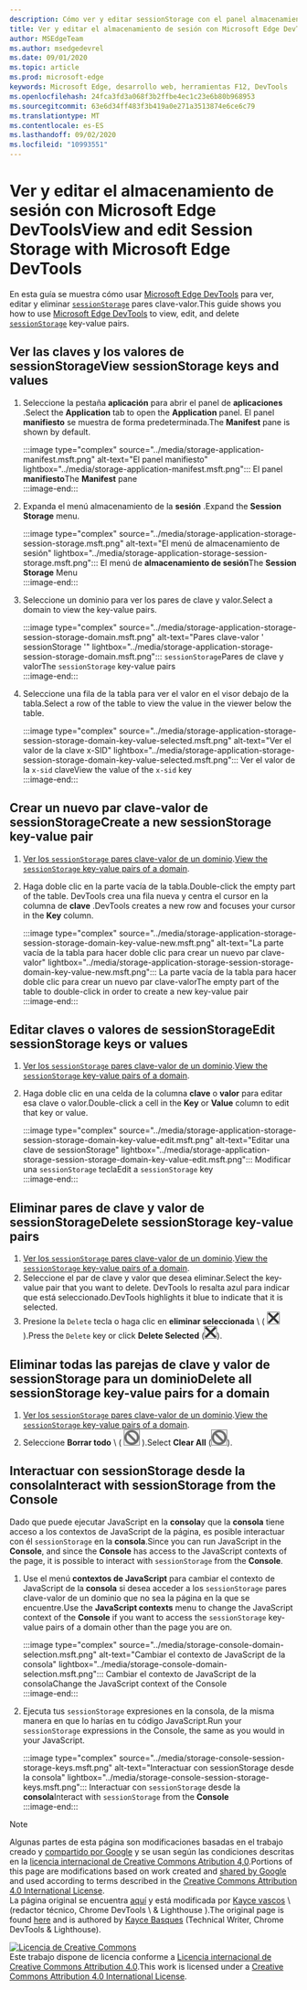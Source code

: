 ```yaml
---
description: Cómo ver y editar sessionStorage con el panel almacenamiento de la sesión y la consola.
title: Ver y editar el almacenamiento de sesión con Microsoft Edge DevTools
author: MSEdgeTeam
ms.author: msedgedevrel
ms.date: 09/01/2020
ms.topic: article
ms.prod: microsoft-edge
keywords: Microsoft Edge, desarrollo web, herramientas F12, DevTools
ms.openlocfilehash: 24fca3fd3a068f3b2ffbe4ec1c23e6b80b968953
ms.sourcegitcommit: 63e6d34ff483f3b419a0e271a3513874e6ce6c79
ms.translationtype: MT
ms.contentlocale: es-ES
ms.lasthandoff: 09/02/2020
ms.locfileid: "10993551"
---
```

<!-- Copyright Kayce Basques 

   Licensed under the Apache License, Version 2.0 (the "License");
   you may not use this file except in compliance with the License.
   You may obtain a copy of the License at

       https://www.apache.org/licenses/LICENSE-2.0

   Unless required by applicable law or agreed to in writing, software
   distributed under the License is distributed on an "AS IS" BASIS,
   WITHOUT WARRANTIES OR CONDITIONS OF ANY KIND, either express or implied.
   See the License for the specific language governing permissions and
   limitations under the License.  -->





# <span data-ttu-id="59ebe-104">Ver y editar el almacenamiento de sesión con Microsoft Edge DevTools</span><span class="sxs-lookup"><span data-stu-id="59ebe-104">View and edit Session Storage with Microsoft Edge DevTools</span></span>   

  

<span data-ttu-id="59ebe-105">En esta guía se muestra cómo usar [Microsoft Edge DevTools][MicrosoftEdgeDevTools] para ver, editar y eliminar [`sessionStorage`][MDNSessionStorage] pares clave-valor.</span><span class="sxs-lookup"><span data-stu-id="59ebe-105">This guide shows you how to use [Microsoft Edge DevTools][MicrosoftEdgeDevTools] to view, edit, and delete [`sessionStorage`][MDNSessionStorage] key-value pairs.</span></span>  

## <span data-ttu-id="59ebe-106">Ver las claves y los valores de sessionStorage</span><span class="sxs-lookup"><span data-stu-id="59ebe-106">View sessionStorage keys and values</span></span>   

1.  <span data-ttu-id="59ebe-107">Seleccione la pestaña **aplicación** para abrir el panel de **aplicaciones** .</span><span class="sxs-lookup"><span data-stu-id="59ebe-107">Select the **Application** tab to open the **Application** panel.</span></span>  <span data-ttu-id="59ebe-108">El panel **manifiesto** se muestra de forma predeterminada.</span><span class="sxs-lookup"><span data-stu-id="59ebe-108">The **Manifest** pane is shown by default.</span></span>  
    
    :::image type="complex" source="../media/storage-application-manifest.msft.png" alt-text="El panel manifiesto" lightbox="../media/storage-application-manifest.msft.png":::
       <span data-ttu-id="59ebe-110">El panel **manifiesto**</span><span class="sxs-lookup"><span data-stu-id="59ebe-110">The **Manifest** pane</span></span>  
    :::image-end:::  
    
1.  <span data-ttu-id="59ebe-111">Expanda el menú almacenamiento de la **sesión** .</span><span class="sxs-lookup"><span data-stu-id="59ebe-111">Expand the **Session Storage** menu.</span></span>  
    
    :::image type="complex" source="../media/storage-application-storage-session-storage.msft.png" alt-text="El menú de almacenamiento de sesión" lightbox="../media/storage-application-storage-session-storage.msft.png":::
       <span data-ttu-id="59ebe-113">El menú de **almacenamiento de sesión**</span><span class="sxs-lookup"><span data-stu-id="59ebe-113">The **Session Storage** Menu</span></span>  
    :::image-end:::  
    
1.  <span data-ttu-id="59ebe-114">Seleccione un dominio para ver los pares de clave y valor.</span><span class="sxs-lookup"><span data-stu-id="59ebe-114">Select a domain to view the key-value pairs.</span></span>  
    
    :::image type="complex" source="../media/storage-application-storage-session-storage-domain.msft.png" alt-text="Pares clave-valor ' sessionStorage '" lightbox="../media/storage-application-storage-session-storage-domain.msft.png":::
       <span data-ttu-id="59ebe-116">`sessionStorage`Pares de clave y valor</span><span class="sxs-lookup"><span data-stu-id="59ebe-116">The `sessionStorage` key-value pairs</span></span>  
    :::image-end:::  
    
1.  <span data-ttu-id="59ebe-117">Seleccione una fila de la tabla para ver el valor en el visor debajo de la tabla.</span><span class="sxs-lookup"><span data-stu-id="59ebe-117">Select a row of the table to view the value in the viewer below the table.</span></span>  
    
    :::image type="complex" source="../media/storage-application-storage-session-storage-domain-key-value-selected.msft.png" alt-text="Ver el valor de la clave x-SID" lightbox="../media/storage-application-storage-session-storage-domain-key-value-selected.msft.png":::
       <span data-ttu-id="59ebe-119">Ver el valor de la `x-sid` clave</span><span class="sxs-lookup"><span data-stu-id="59ebe-119">View the value of the `x-sid` key</span></span>  
    :::image-end:::  
    
## <span data-ttu-id="59ebe-120">Crear un nuevo par clave-valor de sessionStorage</span><span class="sxs-lookup"><span data-stu-id="59ebe-120">Create a new sessionStorage key-value pair</span></span>   

1.  <span data-ttu-id="59ebe-121">[Ver los `sessionStorage` pares clave-valor de un dominio](#view-sessionstorage-keys-and-values).</span><span class="sxs-lookup"><span data-stu-id="59ebe-121">[View the `sessionStorage` key-value pairs of a domain](#view-sessionstorage-keys-and-values).</span></span>  
1.  <span data-ttu-id="59ebe-122">Haga doble clic en la parte vacía de la tabla.</span><span class="sxs-lookup"><span data-stu-id="59ebe-122">Double-click the empty part of the table.</span></span>  <span data-ttu-id="59ebe-123">DevTools crea una fila nueva y centra el cursor en la columna de **clave** .</span><span class="sxs-lookup"><span data-stu-id="59ebe-123">DevTools creates a new row and focuses your cursor in the **Key** column.</span></span>  
    
    :::image type="complex" source="../media/storage-application-storage-session-storage-domain-key-value-new.msft.png" alt-text="La parte vacía de la tabla para hacer doble clic para crear un nuevo par clave-valor" lightbox="../media/storage-application-storage-session-storage-domain-key-value-new.msft.png":::
       <span data-ttu-id="59ebe-125">La parte vacía de la tabla para hacer doble clic para crear un nuevo par clave-valor</span><span class="sxs-lookup"><span data-stu-id="59ebe-125">The empty part of the table to double-click in order to create a new key-value pair</span></span>  
    :::image-end:::  
    
## <span data-ttu-id="59ebe-126">Editar claves o valores de sessionStorage</span><span class="sxs-lookup"><span data-stu-id="59ebe-126">Edit sessionStorage keys or values</span></span>   

1.  <span data-ttu-id="59ebe-127">[Ver los `sessionStorage` pares clave-valor de un dominio](#view-sessionstorage-keys-and-values).</span><span class="sxs-lookup"><span data-stu-id="59ebe-127">[View the `sessionStorage` key-value pairs of a domain](#view-sessionstorage-keys-and-values).</span></span>  
1.  <span data-ttu-id="59ebe-128">Haga doble clic en una celda de la columna **clave** o **valor** para editar esa clave o valor.</span><span class="sxs-lookup"><span data-stu-id="59ebe-128">Double-click a cell in the **Key** or **Value** column to edit that key or value.</span></span>  
    
    :::image type="complex" source="../media/storage-application-storage-session-storage-domain-key-value-edit.msft.png" alt-text="Editar una clave de sessionStorage" lightbox="../media/storage-application-storage-session-storage-domain-key-value-edit.msft.png":::
       <span data-ttu-id="59ebe-130">Modificar una `sessionStorage` tecla</span><span class="sxs-lookup"><span data-stu-id="59ebe-130">Edit a `sessionStorage` key</span></span>  
    :::image-end:::  
    
## <span data-ttu-id="59ebe-131">Eliminar pares de clave y valor de sessionStorage</span><span class="sxs-lookup"><span data-stu-id="59ebe-131">Delete sessionStorage key-value pairs</span></span>   

1.  <span data-ttu-id="59ebe-132">[Ver los `sessionStorage` pares clave-valor de un dominio](#view-sessionstorage-keys-and-values).</span><span class="sxs-lookup"><span data-stu-id="59ebe-132">[View the `sessionStorage` key-value pairs of a domain](#view-sessionstorage-keys-and-values).</span></span>  
1.  <span data-ttu-id="59ebe-133">Seleccione el par de clave y valor que desea eliminar.</span><span class="sxs-lookup"><span data-stu-id="59ebe-133">Select the key-value pair that you want to delete.</span></span>  <span data-ttu-id="59ebe-134">DevTools lo resalta azul para indicar que está seleccionado.</span><span class="sxs-lookup"><span data-stu-id="59ebe-134">DevTools highlights it blue to indicate that it is selected.</span></span>  
1.  <span data-ttu-id="59ebe-135">Presione la `Delete` tecla o haga clic en **eliminar seleccionada** \ ( ![ eliminar seleccionado ][ImageDeleteIcon] \).</span><span class="sxs-lookup"><span data-stu-id="59ebe-135">Press the `Delete` key or click **Delete Selected** \(![Delete Selected][ImageDeleteIcon]\).</span></span>  
    
## <span data-ttu-id="59ebe-136">Eliminar todas las parejas de clave y valor de sessionStorage para un dominio</span><span class="sxs-lookup"><span data-stu-id="59ebe-136">Delete all sessionStorage key-value pairs for a domain</span></span>   

1.  <span data-ttu-id="59ebe-137">[Ver los `sessionStorage` pares clave-valor de un dominio](#view-sessionstorage-keys-and-values).</span><span class="sxs-lookup"><span data-stu-id="59ebe-137">[View the `sessionStorage` key-value pairs of a domain](#view-sessionstorage-keys-and-values).</span></span>  
1.  <span data-ttu-id="59ebe-138">Seleccione **Borrar todo** \ ( ![ Borrar todo ][ImageClearIcon] \).</span><span class="sxs-lookup"><span data-stu-id="59ebe-138">Select **Clear All** \(![Clear All][ImageClearIcon]\).</span></span>  
    
## <span data-ttu-id="59ebe-139">Interactuar con sessionStorage desde la consola</span><span class="sxs-lookup"><span data-stu-id="59ebe-139">Interact with sessionStorage from the Console</span></span>   

<span data-ttu-id="59ebe-140">Dado que puede ejecutar JavaScript en la **consola**y que la **consola** tiene acceso a los contextos de JavaScript de la página, es posible interactuar con él `sessionStorage` en la **consola**.</span><span class="sxs-lookup"><span data-stu-id="59ebe-140">Since you can run JavaScript in the **Console**, and since the **Console** has access to the JavaScript contexts of the page, it is possible to interact with `sessionStorage` from the **Console**.</span></span>  

1.  <span data-ttu-id="59ebe-141">Use el menú **contextos de JavaScript** para cambiar el contexto de JavaScript de la **consola** si desea acceder a los `sessionStorage` pares clave-valor de un dominio que no sea la página en la que se encuentre.</span><span class="sxs-lookup"><span data-stu-id="59ebe-141">Use the **JavaScript contexts** menu to change the JavaScript context of the **Console** if you want to access the `sessionStorage` key-value pairs of a domain other than the page you are on.</span></span>  
    
    :::image type="complex" source="../media/storage-console-domain-selection.msft.png" alt-text="Cambiar el contexto de JavaScript de la consola" lightbox="../media/storage-console-domain-selection.msft.png":::
       <span data-ttu-id="59ebe-143">Cambiar el contexto de JavaScript de la consola</span><span class="sxs-lookup"><span data-stu-id="59ebe-143">Change the JavaScript context of the Console</span></span>  
    :::image-end:::  
    
1.  <span data-ttu-id="59ebe-144">Ejecuta tus `sessionStorage` expresiones en la consola, de la misma manera en que lo harías en tu código JavaScript.</span><span class="sxs-lookup"><span data-stu-id="59ebe-144">Run your `sessionStorage` expressions in the Console, the same as you would in your JavaScript.</span></span>  
    
    :::image type="complex" source="../media/storage-console-session-storage-keys.msft.png" alt-text="Interactuar con sessionStorage desde la consola" lightbox="../media/storage-console-session-storage-keys.msft.png":::
       <span data-ttu-id="59ebe-146">Interactuar con `sessionStorage` desde la **consola**</span><span class="sxs-lookup"><span data-stu-id="59ebe-146">Interact with `sessionStorage` from the **Console**</span></span>  
    :::image-end:::  
    
<!--  
   

  
-->  

<!-- image links -->  

[ImageClearIcon]: ../media/clear-icon.msft.png  
[ImageDeleteIcon]: ../media/delete-icon.msft.png  

<!-- links -->  

[MicrosoftEdgeDevTools]: ../../devtools-guide-chromium.md "Herramientas para desarrolladores de Microsoft Edge (cromo) | Microsoft docs"  

[MDNSessionStorage]: https://developer.mozilla.org/docs/Web/API/Window/sessionStorage "Window. sessionStorage | MDN"  

> [!NOTE]
> <span data-ttu-id="59ebe-149">Algunas partes de esta página son modificaciones basadas en el trabajo creado y [compartido por Google][GoogleSitePolicies] y se usan según las condiciones descritas en la [licencia internacional de Creative Commons Atribution 4,0][CCA4IL].</span><span class="sxs-lookup"><span data-stu-id="59ebe-149">Portions of this page are modifications based on work created and [shared by Google][GoogleSitePolicies] and used according to terms described in the [Creative Commons Attribution 4.0 International License][CCA4IL].</span></span>  
> <span data-ttu-id="59ebe-150">La página original se encuentra [aquí](https://developers.google.com/web/tools/chrome-devtools/storage/sessionstorage) y está modificada por [Kayce vascos][KayceBasques] \ (redactor técnico, Chrome DevTools \ & Lighthouse \).</span><span class="sxs-lookup"><span data-stu-id="59ebe-150">The original page is found [here](https://developers.google.com/web/tools/chrome-devtools/storage/sessionstorage) and is authored by [Kayce Basques][KayceBasques] \(Technical Writer, Chrome DevTools \& Lighthouse\).</span></span>  

[![Licencia de Creative Commons][CCby4Image]][CCA4IL]  
<span data-ttu-id="59ebe-152">Este trabajo dispone de licencia conforme a [Licencia internacional de Creative Commons Attribution 4.0][CCA4IL].</span><span class="sxs-lookup"><span data-stu-id="59ebe-152">This work is licensed under a [Creative Commons Attribution 4.0 International License][CCA4IL].</span></span>  

[CCA4IL]: https://creativecommons.org/licenses/by/4.0  
[CCby4Image]: https://i.creativecommons.org/l/by/4.0/88x31.png  
[GoogleSitePolicies]: https://developers.google.com/terms/site-policies  
[KayceBasques]: https://developers.google.com/web/resources/contributors/kaycebasques  
